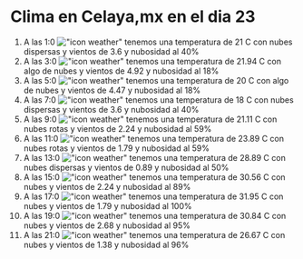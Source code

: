 # Clima en Celaya,mx en el dia 23

1. A las 1:0 !["icon weather"](http://openweathermap.org/img/w/03n.png) tenemos una temperatura de 21 C con nubes dispersas y  vientos de 3.6 y nubosidad al 40%
1. A las 3:0 !["icon weather"](http://openweathermap.org/img/w/02n.png) tenemos una temperatura de 21.94 C con algo de nubes y  vientos de 4.92 y nubosidad al 18%
1. A las 5:0 !["icon weather"](http://openweathermap.org/img/w/02n.png) tenemos una temperatura de 20 C con algo de nubes y  vientos de 4.47 y nubosidad al 18%
1. A las 7:0 !["icon weather"](http://openweathermap.org/img/w/03n.png) tenemos una temperatura de 18 C con nubes dispersas y  vientos de 3.6 y nubosidad al 40%
1. A las 9:0 !["icon weather"](http://openweathermap.org/img/w/04d.png) tenemos una temperatura de 21.11 C con nubes rotas y  vientos de 2.24 y nubosidad al 59%
1. A las 11:0 !["icon weather"](http://openweathermap.org/img/w/04d.png) tenemos una temperatura de 23.89 C con nubes rotas y  vientos de 1.79 y nubosidad al 59%
1. A las 13:0 !["icon weather"](http://openweathermap.org/img/w/03d.png) tenemos una temperatura de 28.89 C con nubes dispersas y  vientos de 0.89 y nubosidad al 50%
1. A las 15:0 !["icon weather"](http://openweathermap.org/img/w/04d.png) tenemos una temperatura de 30.56 C con nubes y  vientos de 2.24 y nubosidad al 89%
1. A las 17:0 !["icon weather"](http://openweathermap.org/img/w/04d.png) tenemos una temperatura de 31.95 C con nubes y  vientos de 1.79 y nubosidad al 100%
1. A las 19:0 !["icon weather"](http://openweathermap.org/img/w/04d.png) tenemos una temperatura de 30.84 C con nubes y  vientos de 2.68 y nubosidad al 95%
1. A las 21:0 !["icon weather"](http://openweathermap.org/img/w/04n.png) tenemos una temperatura de 26.67 C con nubes y  vientos de 1.38 y nubosidad al 96%
